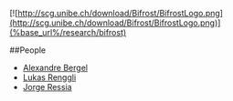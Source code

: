[![http://scg.unibe.ch/download/Bifrost/BifrostLogo.png](http://scg.unibe.ch/download/Bifrost/BifrostLogo.png)](%base_url%/research/bifrost)<div class="clear"></div>

<style type="text/css">.toc-number { display: none; }</style>


##People

-  [Alexandre Bergel](http://bergel.eu/)
-  [Lukas Renggli](http://www.lukas-renggli.ch)
-  [Jorge Ressia](http://www.jorgeressia.com)

